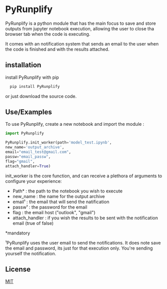 
# PyRunplify

PyRunplify is a python module that has the main focus to save and store outputs from jupyter notebook execution, allowing the user to close tha browser tab when the code is executing.

It comes with an notification system that sends an email to the user when the code is finished and with the results attached.


## installation

install PyRunplify with pip

```bash
  pip install PyRunplify
```
or just download the source code.
    
## Use/Examples
To use PyRunplify, create a new notebook and import the module :
```python
import PyRunplify

PyRunplify.init_worker(path='model_test.ipynb',
new_name='output_archive',
email="email_test@gmail.com",
passw="email_passw",
flag="gmail",
attach_handler=True)
```
init_worker is the core function, and can receive a plethora of arguments to configure your experience:

- Path* : the path to the notebook you wish to execute
- new_name : the name for the output archive
- email¹ : the email that will send the natification
- passw¹ : the password for the email
- flag : the email host ("outlook", "gmail")
- attach_handler : if you wish the results to be sent with the notification email (true of false)

*mandatory

¹PyRunplify uses the user email to send the notifications. It does note save the email and password, its just for that execution only. You're sending yourself the notification.




## License

[MIT](https://choosealicense.com/licenses/mit/)

